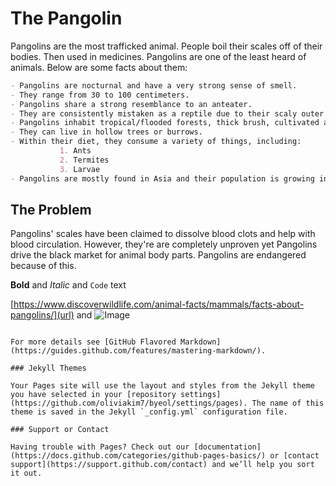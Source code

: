 # The Pangolin

Pangolins are the most trafficked animal. People boil their scales off of their bodies. Then used in medicines. Pangolins are one of the least heard of animals. Below are some facts about them: 

```markdown
- Pangolins are nocturnal and have a very strong sense of smell. 
- They range from 30 to 100 centimeters. 
- Pangolins share a strong resemblance to an anteater. 
- They are consistently mistaken as a reptile due to their scaly outer shell.
- Pangolins inhabit tropical/flooded forests, thick brush, cultivated areas, and savannah grasslands.
- They can live in hollow trees or burrows. 
- Within their diet, they consume a variety of things, including: 
           1. Ants
           2. Termites 
           3. Larvae
- Pangolins are mostly found in Asia and their population is growing in Africa. 
```
## The Problem 
Pangolins' scales have been claimed to dissolve blood clots and help with blood circulation. However, they're are completely unproven yet Pangolins drive the black market for animal body parts. Pangolins are endangered because of this. 



**Bold** and _Italic_ and `Code` text

[https://www.discoverwildlife.com/animal-facts/mammals/facts-about-pangolins/](url) and ![Image](src)
```

For more details see [GitHub Flavored Markdown](https://guides.github.com/features/mastering-markdown/).

### Jekyll Themes

Your Pages site will use the layout and styles from the Jekyll theme you have selected in your [repository settings](https://github.com/oliviakim7/byeol/settings/pages). The name of this theme is saved in the Jekyll `_config.yml` configuration file.

### Support or Contact

Having trouble with Pages? Check out our [documentation](https://docs.github.com/categories/github-pages-basics/) or [contact support](https://support.github.com/contact) and we’ll help you sort it out.




